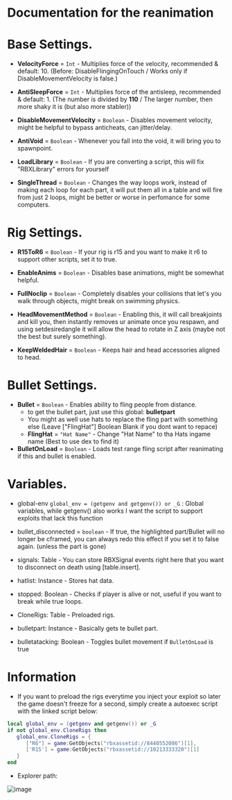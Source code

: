 Documentation for the reanimation
===============

# Base Settings.
   - __VelocityForce__ = `Int` - Multiplies force of the velocity, recommended & default: 10. (Before: DisableFlingingOnTouch / Works only if DisableMovementVelocity is false.)  
   
   - __AntiSleepForce__ = `Int` - Multiplies force of the antisleep, recommended & default: 1. (The number is divided by **110** / The larger number, then more shaky it is (but also more stabler))  
   
   - __DisableMovementVelocity__ = `Boolean` - Disables movement velocity, might be helpful to bypass anticheats, can jitter/delay. 
   
   - __AntiVoid__ = `Boolean` - Whenever you fall into the void, it will bring you to spawnpoint.  
   
   - __LoadLibrary__ = `Boolean` - If you are converting a script, this will fix "RBXLibrary" errors for yourself
   
   - __SingleThread__ = `Boolean` - Changes the way loops work, instead of making each loop for each part, it will put them all in a table and will fire from just 2 loops, might be better or worse in perfomance for some computers.  
   
# Rig Settings.
   - __R15ToR6__ = `Boolean` - If your rig is r15 and you want to make it r6 to support other scripts, set it to true.  
  
   - __EnableAnims__ = `Boolean` - Disables base animations, might be somewhat helpful.
  
   - __FullNoclip__ = `Boolean` - Completely disables your collisions that let's you walk through objects, might break on swimming physics. 
  
   - __HeadMovementMethod__ = `Boolean` - Enabling this, it will call breakjoints and kill you, then instantly removes ur animate once you respawn, and using setdesiredangle it will allow the head to rotate in Z axis (maybe not the best but surely something).
    
   - __KeepWeldedHair__ = `Boolean` - Keeps hair and head accessories aligned to head.
  
# Bullet Settings.
   - __Bullet__ = `Boolean` - Enables ability to fling people from distance.
      - to get the bullet part, just use this global: __bulletpart__
      - You might as well use hats to replace the fling part with something else (Leave ["FlingHat"] Boolean Blank if you dont want to repace)
      - __FlingHat__ = `"Hat Name"` - Change "Hat Name" to tha Hats ingame name (Best to use dex to find it)
   - __BulletOnLoad__ = `Boolean` - Loads test range fling script after reanimating if this and bullet is enabled.


# Variables.
   - global-env `global_env = (getgenv and getgenv()) or _G` : Global variables, while getgenv() also works I want the script to support exploits that lack this function  
     
   - bullet_disconnected = `boolean` - If true, the highlighted part/Bullet will no longer be cframed, you can always redo this effect if you set it to false again. (unless the part is gone) 
     
   - signals: Table - You can store RBXSignal events right here that you want to disconnect on death using [table.insert].  
     
   - hatlist: Instance - Stores hat data.
     
   - stopped: Boolean - Checks if player is alive or not, useful if you want to break while true loops.  
     
   - CloneRigs: Table - Preloaded rigs.   
     
   - bulletpart: Instance -  Basically gets te bullet part.   
  
   - bulletatacking: Boolean - Toggles bullet movement if `BulletOnLoad` is true
   
# Information
- If you want to preload the rigs everytime you inject your exploit so later the game doesn't freeze for a second, simply create a autoexec script with the linked script below:
```lua
local global_env = (getgenv and getgenv()) or _G
if not global_env.CloneRigs then
   global_env.CloneRigs = {
      ["R6"] = game:GetObjects("rbxassetid://8440552086")[1],
      ['R15'] = game:GetObjects("rbxassetid://10213333320")[1]
   }
end
```  
  
- Explorer path:  

![image](https://user-images.githubusercontent.com/121241384/216994252-cd8634b6-073b-484e-9fd2-000b9051babf.png)


